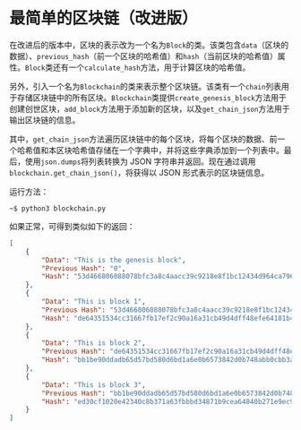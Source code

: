 # 最简单的区块链（改进版）

在改进后的版本中，区块的表示改为一个名为`Block`的类。该类包含`data`（区块的数据）、`previous_hash`（前一个区块的哈希值）和`hash`（当前区块的哈希值）属性。`Block`类还有一个`calculate_hash`方法，用于计算区块的哈希值。

另外，引入一个名为`Blockchain`的类来表示整个区块链。该类有一个`chain`列表用于存储区块链中的所有区块。`Blockchain`类提供`create_genesis_block`方法用于创建创世区块，`add_block`方法用于添加新的区块，以及`get_chain_json`方法用于输出区块链的信息。

其中，`get_chain_json`方法遍历区块链中的每个区块，将每个区块的数据、前一个哈希值和本区块哈希值存储在一个字典中，并将这些字典添加到一个列表中。最后，使用`json.dumps`将列表转换为 JSON 字符串并返回。现在通过调用`blockchain.get_chain_json()`，将获得以 JSON 形式表示的区块链信息。

运行方法：

```console
~$ python3 blockchain.py
```

如果正常，可得到类似如下的返回：

```json
[
    {
        "Data": "This is the genesis block",
        "Previous Hash": "0",
        "Hash": "53d466806088078bfc3a8c4aacc39c9218e8f1bc12434d964ca796267c5c1288"
    },
    {
        "Data": "This is block 1",
        "Previous Hash": "53d466806088078bfc3a8c4aacc39c9218e8f1bc12434d964ca796267c5c1288",
        "Hash": "de64351534cc31667fb17ef2c90a16a31cb49d4dff48efe64181b46af42d0db2"
    },
    {
        "Data": "This is block 2",
        "Previous Hash": "de64351534cc31667fb17ef2c90a16a31cb49d4dff48efe64181b46af42d0db2",
        "Hash": "bb1be90ddadb65d57bd580d6bd1a6e0b6573842d0b748abb0cbb3a66288be076"
    },
    {
        "Data": "This is block 3",
        "Previous Hash": "bb1be90ddadb65d57bd580d6bd1a6e0b6573842d0b748abb0cbb3a66288be076",
        "Hash": "ed30cf1020e42340c8b371a63fbbbd34871b9cea64840b271e9ec969e113e977"
    }
]
```
